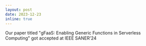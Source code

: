 ```yaml
---
layout: post
date: 2023-12-23
inline: true
---
```

Our paper titled "gFaaS: Enabling Generic Functions in Serverless Computing" got accepted at IEEE SANER'24

